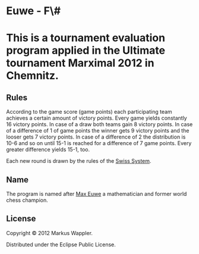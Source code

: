 <h1>Euwe - F\#<h1>

This is a tournament evaluation program applied in the
Ultimate tournament Marximal 2012 in Chemnitz.

## Rules
According to the game score (game points) each participating team achieves a certain
amount of victory points. Every game yields constantly 16 victory points. In case of 
a draw both teams gain 8 victory points. In case of a difference of 1 of game points
the winner gets 9 victory points and the looser gets 7 victory points. In case of a difference of 2
the distribution is 10-6 and so on until 15-1 is reached for a difference of 7 game points.
Every greater difference yields 15-1, too.

Each new round is drawn by the rules of the [Swiss System][swiss].

[swiss]: http://en.wikipedia.org/wiki/Swiss-system_tournament "Wikipedia"

## Name
The program is named after [Max Euwe][euwe] a mathematician
and former world chess champion.

[euwe]: http://en.wikipedia.org/wiki/Max_Euwe "Wikipedia"

## License

Copyright © 2012 Markus Wappler.

Distributed under the Eclipse Public License.
